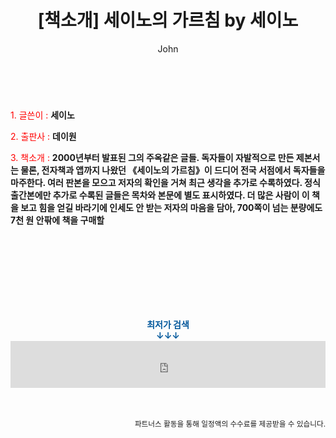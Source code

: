 ﻿---
layout: post
title:  "[책소개] 세이노의 가르침 by 세이노"
author: John
categories: [ 도서 ]
tags: [ 세이노의 가르침, 세이노의 가르침 pdf, 세이노의 가르침 책, 세이노의 가르침 저자, 세이노의 가르침 제본, 세이노의 가르침 요약, 세이노의 가르침 epub, 세이노의 가르침 나무위키, 세이노의 가르침 디시, 세이노의 가르침 책 구매 ]
image: https://search1.kakaocdn.net/thumb/R120x174.q85/?fname=http%3A%2F%2Ft1.daumcdn.net%2Flbook%2Fimage%2F6266671%3Ftimestamp%3D20230302193436 
description: "[책소개] 세이노의 가르침 by 세이노"
toc: true
toc_sticky: true
---

<br>
<p>
<font color='#ff0000'>1. 글쓴이 : </font><b>세이노</b>
<p>
<font color='#ff0000'>2. 출판사 : </font><b>데이원</b>
<p>
<font color='#ff0000'>3. 책소개 : </font><b>2000년부터 발표된 그의 주옥같은 글들. 독자들이 자발적으로 만든 제본서는 물론, 전자책과 앱까지 나왔던 《세이노의 가르침》이 드디어 전국 서점에서 독자들을 마주한다. 여러 판본을 모으고 저자의 확인을 거쳐 최근 생각을 추가로 수록하였다. 정식 출간본에만 추가로 수록된 글들은 목차와 본문에 별도 표시하였다.  더 많은 사람이 이 책을 보고 힘을 얻길 바라기에 인세도 안 받는 저자의 마음을 담아, 700쪽이 넘는 분량에도 7천 원 안팎에 책을 구매할</b>
<p>
    
<br><br><br><br><br><br><br>
<center><b><font color='#01579B' size='medium'>최저가 검색<br>
↓↓↓</font></b></center>
<center><iframe src="https://coupa.ng/b1Tbjx" width="100%" height="75" frameborder="0" scrolling="no" referrerpolicy="unsafe-url"></iframe></center>
<br><br>
<p>
<small>
    <div align="right">파트너스 활동을 통해 일정액의 수수료를 제공받을 수 있습니다.</div>
</small>
</p>
